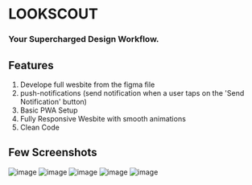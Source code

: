 # LOOKSCOUT
### Your Supercharged Design Workflow.

## Features

1. Develope full wesbite from the figma file
2. push-notifications (send notification when a user taps on the 'Send Notification' button)
3. Basic PWA Setup
4. Fully Responsive Wesbite with smooth animations
5. Clean Code

## Few Screenshots
![image](https://github.com/user-attachments/assets/f4af49e3-7122-4273-a4dc-77b1afa5606f)
![image](https://github.com/user-attachments/assets/a841f31d-c576-4bd2-8314-e0c9d61f60c7)
![image](https://github.com/user-attachments/assets/24292aa3-0d88-4c14-bb58-7efb8fb6ee8a)
![image](https://github.com/user-attachments/assets/615837d4-1244-4eee-88c6-0d097b01cf41)
![image](https://github.com/user-attachments/assets/00e37586-c1b5-47f0-ae02-298d91f66145)
